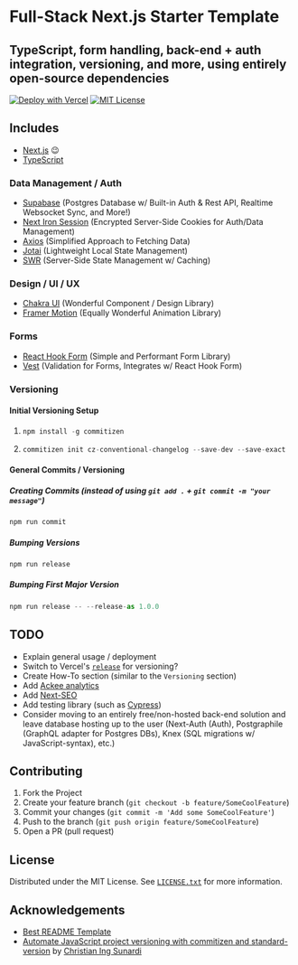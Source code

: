 # Full-Stack Next.js Starter Template

## TypeScript, form handling, back-end + auth integration, versioning, and more, using entirely open-source dependencies

[![Deploy with Vercel](https://vercel.com/button)](https://vercel.com/new/git/external?repository-url=https%3A%2F%2Fgithub.com%2Fdayvista%2Fnext.js-template)
[![MIT License](https://img.shields.io/github/license/othneildrew/best-readme-template.svg?style=for-the-badge)](https://github.com/dayvista/next.js-template/blob/master/LICENSE.txt)

## Includes

- [Next.js](https://nextjs.org/) 😉
- [TypeScript](https://nextjs.org/docs/basic-features/typescript)

### Data Management / Auth

- [Supabase](https://supabase.io) (Postgres Database w/ Built-in Auth & Rest API, Realtime Websocket Sync, and More!)
- [Next Iron Session](https://github.com/vvo/next-iron-session) (Encrypted Server-Side Cookies for Auth/Data Management)
- [Axios](https://github.com/axios/axios) (Simplified Approach to Fetching Data)
- [Jotai](https://github.com/pmndrs/jotai) (Lightweight Local State Management)
- [SWR](https://swr.vercel.app/) (Server-Side State Management w/ Caching)

### Design / UI / UX

- [Chakra UI](https://chakra-ui.com) (Wonderful Component / Design Library)
- [Framer Motion](https://www.framer.com/api/motion/) (Equally Wonderful Animation Library)

### Forms

- [React Hook Form](https://react-hook-form.com/) (Simple and Performant Form Library)
- [Vest](https://ealush.com/vest/#/) (Validation for Forms, Integrates w/ React Hook Form)

### Versioning

#### Initial Versioning Setup

1. ```js
   npm install -g commitizen
   ```

2. ```js
   commitizen init cz-conventional-changelog --save-dev --save-exact
   ```

#### General Commits / Versioning

##### Creating Commits (instead of using `git add .` + `git commit -m "your message"`)

```js
npm run commit
```

##### Bumping Versions

```js
npm run release

```

##### Bumping First Major Version

```js
npm run release -- --release-as 1.0.0
```

## TODO

- Explain general usage / deployment
- Switch to Vercel's [`release`](https://github.com/vercel/release) for versioning?
- Create How-To section (similar to the `Versioning` section)
- Add [Ackee analytics](https://docs.ackee.electerious.com/#/)
- Add [Next-SEO](https://github.com/garmeeh/next-seo)
- Add testing library (such as [Cypress](https://www.cypress.io/))
- Consider moving to an entirely free/non-hosted back-end solution and leave database hosting up to the user (Next-Auth (Auth), Postgraphile (GraphQL adapter for Postgres DBs), Knex (SQL migrations w/ JavaScript-syntax), etc.)

## Contributing

1. Fork the Project
2. Create your feature branch (`git checkout -b feature/SomeCoolFeature`)
3. Commit your changes (`git commit -m 'Add some SomeCoolFeature'`)
4. Push to the branch (`git push origin feature/SomeCoolFeature`)
5. Open a PR (pull request)

## License

Distributed under the MIT License. See [`LICENSE.txt`](https://github.com/dayvista/next.js-template/blob/master/LICENSE.txt) for more information.

## Acknowledgements

- [Best README Template](https://github.com/othneildrew/Best-README-Template)
- [Automate JavaScript project versioning with commitizen and standard-version](https://medium.com/tunaiku-tech/automate-javascript-project-versioning-with-commitizen-and-standard-version-6a967afae7) by [Christian Ing Sunardi](https://medium.com/@christianingsunardi)
